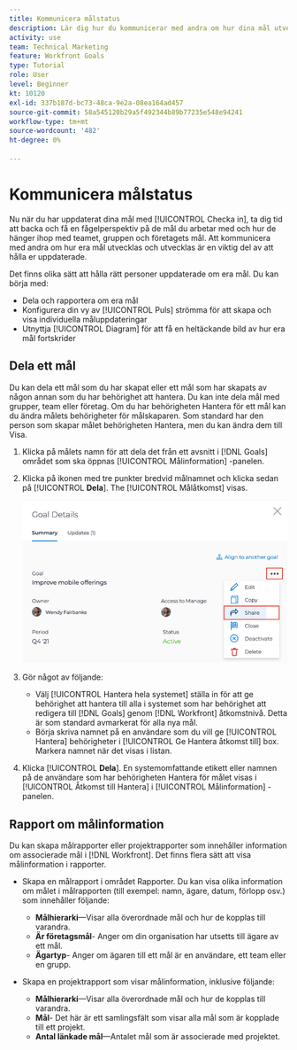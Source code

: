 ```yaml
---
title: Kommunicera målstatus
description: Lär dig hur du kommunicerar med andra om hur dina mål utvecklas och hur de utvecklas i [!DNL Workfront Goals].
activity: use
team: Technical Marketing
feature: Workfront Goals
type: Tutorial
role: User
level: Beginner
kt: 10120
exl-id: 337b187d-bc73-48ca-9e2a-08ea164ad457
source-git-commit: 58a545120b29a5f492344b89b77235e548e94241
workflow-type: tm+mt
source-wordcount: '482'
ht-degree: 0%

---
```


# Kommunicera målstatus

Nu när du har uppdaterat dina mål med [!UICONTROL Checka in], ta dig tid att backa och få en fågelperspektiv på de mål du arbetar med och hur de hänger ihop med teamet, gruppen och företagets mål. Att kommunicera med andra om hur era mål utvecklas och utvecklas är en viktig del av att hålla er uppdaterade.

Det finns olika sätt att hålla rätt personer uppdaterade om era mål. Du kan börja med:

* Dela och rapportera om era mål
* Konfigurera din vy av [!UICONTROL Puls] strömma för att skapa och visa individuella måluppdateringar
* Utnyttja [!UICONTROL Diagram] för att få en heltäckande bild av hur era mål fortskrider

## Dela ett mål

Du kan dela ett mål som du har skapat eller ett mål som har skapats av någon annan som du har behörighet att hantera. Du kan inte dela mål med grupper, team eller företag. Om du har behörigheten Hantera för ett mål kan du ändra målets behörigheter för målskaparen. Som standard har den person som skapar målet behörigheten Hantera, men du kan ändra dem till Visa.

1. Klicka på målets namn för att dela det från ett avsnitt i [!DNL Goals] området som ska öppnas [!UICONTROL Målinformation] -panelen.

1. Klicka på ikonen med tre punkter bredvid målnamnet och klicka sedan på [!UICONTROL **Dela**]. The [!UICONTROL Målåtkomst] visas.

   ![Resurser](assets/17-workfront-goals-share-a-goal.png)

1. Gör något av följande:

   * Välj [!UICONTROL Hantera hela systemet] ställa in för att ge behörighet att hantera till alla i systemet som har behörighet att redigera till [!DNL Goals] genom [!DNL Workfront] åtkomstnivå. Detta är som standard avmarkerat för alla nya mål.
   * Börja skriva namnet på en användare som du vill ge [!UICONTROL Hantera] behörigheter i [!UICONTROL Ge Hantera åtkomst till] box. Markera namnet när det visas i listan.

1. Klicka [!UICONTROL **Dela**]. En systemomfattande etikett eller namnen på de användare som har behörigheten Hantera för målet visas i [!UICONTROL Åtkomst till Hantera] i [!UICONTROL Målinformation] -panelen.

## Rapport om målinformation

Du kan skapa målrapporter eller projektrapporter som innehåller information om associerade mål i [!DNL Workfront]. Det finns flera sätt att visa målinformation i rapporter.

* Skapa en målrapport i området Rapporter. Du kan visa olika information om målet i målrapporten (till exempel: namn, ägare, datum, förlopp osv.) som innehåller följande:

   * **Målhierarki**—Visar alla överordnade mål och hur de kopplas till varandra.
   * **Är företagsmål**- Anger om din organisation har utsetts till ägare av ett mål.
   * **Ägartyp**- Anger om ägaren till ett mål är en användare, ett team eller en grupp.

* Skapa en projektrapport som visar målinformation, inklusive följande:
   * **Målhierarki**—Visar alla överordnade mål och hur de kopplas till varandra.
   * **Mål**- Det här är ett samlingsfält som visar alla mål som är kopplade till ett projekt.
   * **Antal länkade mål**—Antalet mål som är associerade med projektet.
